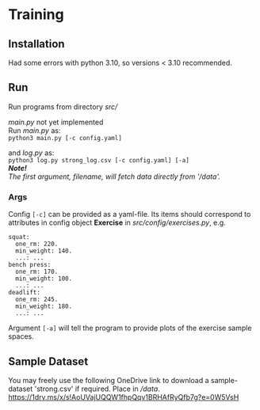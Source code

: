 # Training

## Installation

Had some errors with python 3.10, so versions < 3.10 recommended.

## Run

Run programs from directory *src/*

*main.py* not yet implemented  
Run *main.py* as:  
```python3 main.py [-c config.yaml]```

and *log.py* as:  
```python3 log.py strong_log.csv [-c config.yaml] [-a]```  
***Note!***  
*The first argument, filename, will fetch data directly from '/data'.*  

### Args
Config `[-c]` can be provided as a yaml-file. Its items should correspond to attributes in config object **Exercise** in *src/config/exercises.py*, e.g.
```
squat:
  one_rm: 220.
  min_weight: 140.
  ...: ...
bench press:
  one_rm: 170.
  min_weight: 100.
  ...: ...
deadlift:
  one_rm: 245.
  min_weight: 180.
  ...: ...
```

Argument `[-a]` will tell the program to provide plots of the exercise sample spaces.


## Sample Dataset

You may freely use the following OneDrive link to download a sample-dataset 'strong.csv' if required. Place in */data*.
https://1drv.ms/x/s!AoUVajUQQW1fhpQqv1BRHAfRyQfb7g?e=0W5VsH


